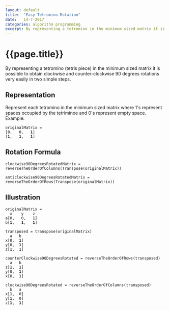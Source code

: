 ```yaml
---
layout: default
title:  "Easy Tetromino Rotation"
date:   14-7-2017
categories: algorithm programming
excerpt: By representing a tetromino in the minimum sized matrix it is possible to obtain clockwise and counter-clockwise 90 degrees rotations very easily in two simple steps. 
---
```


{{page.title}}
================

By representing a tetromino (tetris piece) in the minimum sized matrix it is possible to obtain clockwise and counter-clockwise 90 degrees rotations very easily in two simple steps. 

## Representation

Represent each tetromino in the minimum sized matrix where 1's represent spaces occupied by the tetriminoe and 0's represent empty space. Example:

<pre><code>originalMatrix = 
[0,   0,   <b>1</b>]
[<b>1</b>,   <b>1</b>,   <b>1</b>]</code></pre>
    

## Rotation Formula

    clockwise90DegreesRotatedMatrix = reverseTheOrderOfColumns(Transpose(originalMatrix))

    anticlockwise90DegreesRotatedMatrix = reverseTheOrderOfRows(Transpose(originalMatrix))

## Illustration

<pre><code>originalMatrix = 
  x    y    z
a[0,   0,   <b>1</b>]
b[<b>1</b>,   <b>1</b>,   <b>1</b>]</code></pre>   

<pre><code>transposed = transpose(originalMatrix)
  a   b
x[0,  <b>1</b>]
y[0,  <b>1</b>]
z[<b>1</b>,  <b>1</b>] </code></pre>

<pre><code>counterClockwise90DegreesRotated = reverseTheOrderOfRows(transposed)
  a   b
z[<b>1</b>,  <b>1</b>]
y[0,  <b>1</b>]
x[0,  <b>1</b>] </code></pre>


<pre><code>clockwise90DegreesRotated = reverseTheOrderOfColumns(transposed)
  b   a
x[<b>1</b>,  0]
y[<b>1</b>,  0]
z[<b>1</b>,  <b>1</b>] </code></pre>
